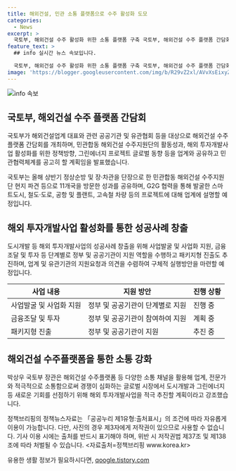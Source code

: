 ```yaml
---
title: 해외건설, 민관 소통 플랫폼으로 수주 활성화 도모
categories:
  - News
excerpt: >
  국토부, 해외건설 수주 활성화 위한 소통 플랫폼 구축 국토부, 해외건설 수주 플랫폼 간담회로 해외건설업계와 정부의 협력 강화 정부, 민관합동 해외건설 수주지원단의 활동성과 및 해외 투자개발사업 활성화 정책 등 업계와 공유 해외건설업계와 정부, 해외건설 수주를 위한 정책적 지원사항 및 애로사항에 대해 적극 소통 및 민관협력체계 강화 협의 함께, 해외 투자개발사업과 그린에너지 프로젝트에 대한 정부 및 공공기관의 지원 역할을 강화 박상우 국토부 장관, 해외건설 수주플랫폼 등 다양한 소통 채널을 통해 업계와 적극 소통 강조
feature_text: >
  ## info 실시간 뉴스 속보입니다.

  국토부, 해외건설 수주 활성화 위한 소통 플랫폼 구축 국토부, 해외건설 수주 플랫폼 간담회로 해외건설업계와 정부의 협력 강화 정부, 민관합동 해외건설 수주지원단의 활동성과 및 해외 투자개발사업 활성화 정책 등 업계와 공유 해외건설업계와 정부, 해외건설 수주를 위한 정책적 지원사항 및 애로사항에 대해 적극 소통 및 민관협력체계 강화 협의 함께, 해외 투자개발사업과 그린에너지 프로젝트에 대한 정부 및 공공기관의 지원 역할을 강화 박상우 국토부 장관, 해외건설 수주플랫폼 등 다양한 소통 채널을 통해 업계와 적극 소통 강조
image: 'https://blogger.googleusercontent.com/img/b/R29vZ2xl/AVvXsEixyZcFfHzMRdzZMjFBmAUKJYCLCGyLL1o632UiGVXcaFdKo_bkvkuCioo0uUKlGfBVcT3P84aROyZIXSBEx3Aw5nCQ3pTgDom1WDC4m8eifvWiAmWEEVb4x6G_l8C0QH225ldMjyaFvpxGEBGNO37VmDTDMHGhJPq73UglMfDca1-0aw/s1600/blogspot.png'
---
```


<p><img src="https://blogger.googleusercontent.com/img/b/R29vZ2xl/AVvXsEixyZcFfHzMRdzZMjFBmAUKJYCLCGyLL1o632UiGVXcaFdKo_bkvkuCioo0uUKlGfBVcT3P84aROyZIXSBEx3Aw5nCQ3pTgDom1WDC4m8eifvWiAmWEEVb4x6G_l8C0QH225ldMjyaFvpxGEBGNO37VmDTDMHGhJPq73UglMfDca1-0aw/s1600/blogspot.png" alt="info 속보" /></p>

<h2 data-ke-size="size26">국토부, 해외건설 수주 플랫폼 간담회</h2>

<p>국토부가 해외건설업계 대표와 관련 공공기관 및 유관협회 등을 대상으로 해외건설 수주 플랫폼 간담회를 개최하며, 민관합동 해외건설 수주지원단의 활동성과, 해외 투자개발사업 활성화를 위한 정책방향, 그린에너지 프로젝트 글로벌 동향 등을 업계와 공유하고 민관협력체계를 공고히 할 계획임을 발표했습니다.</p>

<p data-ke-size="size16">국토부는 올해 상반기 정상순방 및 장·차관을 단장으로 한 민관합동 해외건설 수주지원단 현지 파견 등으로 11개국을 방문한 성과를 공유하며, G2G 협력을 통해 발굴한 스마트도시, 철도·도로, 공항 및 플랜트, 고속철 차량 등의 프로젝트에 대해 업계에 설명할 예정입니다.</p>

<h2 data-ke-size="size26">해외 투자개발사업 활성화를 통한 성공사례 창출</h2>

<p>도시개발 등 해외 투자개발사업의 성공사례 창출을 위해 사업발굴 및 사업화 지원, 금융조달 및 투자 등 단계별로 정부 및 공공기관이 지원 역할을 수행하고 패키지형 진출도 추진하며, 업계 및 유관기관의 지원요청과 의견을 수렴하여 구체적 실행방안을 마련할 예정입니다.</p>

<table>
<thead>
<tr>
<th>사업 내용</th>
<th>지원 방안</th>
<th>진행 상황</th>
</tr>
</thead>
<tbody>
<tr>
<td>사업발굴 및 사업화 지원</td>
<td>정부 및 공공기관이 단계별로 지원</td>
<td>진행 중</td>
</tr>
<tr>
<td>금융조달 및 투자</td>
<td>정부 및 공공기관이 참여하여 지원</td>
<td>계획 중</td>
</tr>
<tr>
<td>패키지형 진출</td>
<td>정부 및 공공기관이 지원</td>
<td>추진 중</td>
</tr>
</tbody>
</table>

<h2 data-ke-size="size26">해외건설 수주플랫폼을 통한 소통 강화</h2>

<p>박상우 국토부 장관은 해외건설 수주플랫폼 등 다양한 소통 채널을 활용해 업계, 전문가와 적극적으로 소통함으로써 경쟁이 심화하는 글로벌 시장에서 도시개발과 그린에너지 등 새로운 기회를 선점하기 위해 해외 투자개발사업을 적극 추진할 계획이라고 강조했습니다.</p>

<p data-ke-size="size16">정책브리핑의 정책뉴스자료는 「공공누리 제1유형:출처표시」의 조건에 따라 자유롭게 이용이 가능합니다. 다만, 사진의 경우 제3자에게 저작권이 있으므로 사용할 수 없습니다. 기사 이용 시에는 출처를 반드시 표기해야 하며, 위반 시 저작권법 제37조 및 제138조에 따라 처벌될 수 있습니다. <자료출처=정책브리핑 www.korea.kr></p>
유용한 생활 정보가 필요하시다면, <a href="https://qoogle.tistory.com" rel="dofollow">qoogle.tistory.com</a>


